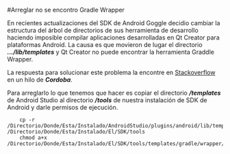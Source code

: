 #Arreglar no se encontro Gradle Wrapper 

En recientes actualizaciones del SDK de Android Goggle decidio cambiar la estructura del árbol de directorios de sus herramienta de desarrollo haciendo imposible compilar aplicaciones desarrolladas en Qt Creator para plataformas Android. La causa es que movieron de lugar el directorio ***.../lib/templates*** y Qt Creator no puede encontrar la herramienta Graddle Wrapper.

La respuesta para solucionar este problema la encontre en [Stackoverflow](https://stackoverflow.com/questions/31310182/error-could-not-find-gradle-wrapper-within-android-sdk-might-need-to-update-yo) en un hilo de ***Cordoba***.

Para arreglarlo lo que tenemos que hacer es copiar el directorio ***/templates*** de Android Studio al directorio ***/tools*** de nuestra instalación de SDK de Android y darle permisos de ejecución.

```
    cp -r /Directorio/Donde/Esta/Instalado/AndroidStudio/plugins/android/lib/templates /Directorio/Donde/Esta/Instalado/El/SDK/tools
    chmod a+x /Directorio/Donde/Esta/Instalado/El/SDK/tools/templates/gradle/wrapper/gradlew
```

